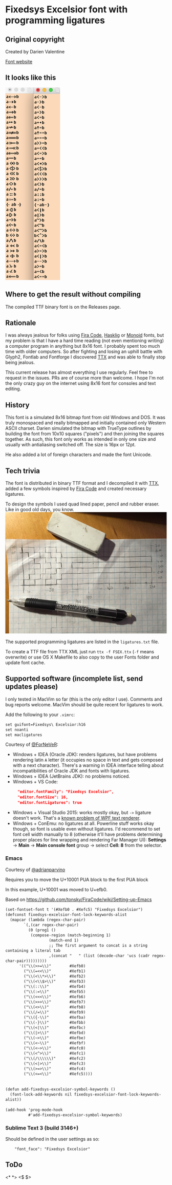 # Fixedsys Excelsior font with programming ligatures

## Original copyright
Created by Darien Valentine

[Font website](http://www.fixedsysexcelsior.com)

## It looks like this
<img src="./images/sample.png" />

## Where to get the result without compiling
The compiled TTF binary font is on the Releases page.

## Rationale
I was always jealous for folks using [Fira Code](https://github.com/tonsky/FiraCode),
[Hasklig](https://github.com/i-tu/Hasklig) or [Monoid](https://github.com/larsenwork/monoid)
fonts, but my problem is that I have a hard time reading (not even mentioning writing)
a computer program in anything but 8x16 font. I probably spent too much time with older
computers. So after fighting and losing an uphill battle with Glyph2, Fontlab and Fontforge
I discovered [TTX](https://github.com/behdad/fonttools) and was able to finally stop being jealous.

This current release has almost everything I use regularly. Feel free to request in the issues. PRs are of course
more than welcome. I hope I'm not the only crazy guy on the internet using 8x16
font for consoles and text editing.

## History
This font is a simulated 8x16 bitmap font from old Windows and DOS. It was
truly monospaced and really bitmapped and initially contained only Western ASCII
charset.
Darien simulated the bitmap with TrueType outlines by building the font from
10x10 squares ("pixels") and then joining the squares together. As such, this font
only works as intended in only one size and usually with antialiasing switched
off. The size is 16px or 12pt.

He also added a lot of foreign characters and made the font Unicode.

## Tech trivia
The font is distributed in binary TTF format and I decompiled it with
[TTX](https://github.com/behdad/fonttools), added a few symbols inspired by
[Fira Code](https://github.com/tonsky/FiraCode) and created necessary ligatures.

To design the symbols I used quad lined paper, pencil and rubber eraser. Like
in good old days, you know.
<img src="./images/IMG_3506.jpg" />

The supported programming ligatures are listed in the `ligatures.txt` file.

To create a TTF file from TTX XML just run `ttx -f FSEX.ttx`
(`-f` means overwrite) or use OS X Makefile to also copy to the user Fonts
folder and update font cache.

## Supported software (incomplete list, send updates please)

I only tested in MacVim so far (this is the only editor I use). Comments and bug
reports welcome. MacVim should be quite recent for ligatures to work.

Add the following to your `.vimrc`:

```
set guifont=Fixedsys\ Excelsior:h16
set noanti
set macligatures
```
Courtesy of [@ForNeVeR](https://github.com/ForNeVeR):

- Windows + IDEA (Oracle JDK): renders ligatures, but have problems rendering latin `A` letter (it occupies no space in text and gets composed with a next character). There's a warning in IDEA interface telling about incompatibilities of Oracle JDK and fonts with ligatures.
- Windows + IDEA (JetBrains JDK): no problems noticed.
- Windows + VS Code:
  ```json
    "editor.fontFamily": "Fixedsys Excelsior",
    "editor.fontSize": 16,
    "editor.fontLigatures": true
    ```
- Windows + Visual Studio 2015: works mostly okay, but `->` ligature doesn't work. That's a [known problem of WPF text renderer](https://github.com/tonsky/FiraCode/issues/259#issuecomment-243422144).
- Windows + ConEmu: no ligatures at all. Powerline stuff works okay though, so font is usable even without ligatures. I'd recommend to set font cell width manually to 8 (otherwise it'll have problems determining proper places for line wrapping and rendering Far Manager UI): **Settings** → **Main** → **Main console font** group → select **Cell: 8** from the selector.

### Emacs
Courtesy of [@adrianparvino](https://github.com/adrianparvino)

Requires you to move the U+10001 PUA block to the first PUA block

In this example, U+10001 was moved to U+efb0.

Based on https://github.com/tonsky/FiraCode/wiki/Setting-up-Emacs
```
(set-fontset-font t '(#Xefb0 . #Xefc5) "Fixedsys Excelsior")
(defconst fixedsys-excelsior-font-lock-keywords-alist
  (mapcar (lambda (regex-char-pair)
	    `(,(car regex-char-pair)
	      (0 (prog1 ()
		   (compose-region (match-beginning 1)
				   (match-end 1)
				   ;; The first argument to concat is a string containing a literal tab
				   ,(concat "	" (list (decode-char 'ucs (cadr regex-char-pair)))))))))
	  '(("\\(>>=\\)"        #Xefb0)
	    ("\\(=<<\\)"        #Xefb1)
	    ("\\(<\\*>\\)"      #Xefb2)
	    ("\\(<\\$>\\)"      #Xefb3)
	    ("\\(::\\)"         #Xefb4)
	    ("\\(:=\\)"         #Xefb5)
	    ("\\(<<<\\)"        #Xefb6)
	    ("\\(>>>\\)"        #Xefb7)
	    ("\\(<>\\)"         #Xefb8)
	    ("\\(/=\\)"         #Xefb9)
	    ("\\({-\\)"         #Xefba)
	    ("\\(-}\\)"         #Xefbb)
	    ("\\(<|\\)"         #Xefbc)
	    ("\\(|>\\)"         #Xefbd)
	    ("\\(~>\\)"         #Xefbe)
	    ("\\(<~\\)"         #Xefbf)
	    ("\\(<~>\\)"        #Xefc0)
	    ("\\(<^>\\)"        #Xefc1)
	    ("\\(/\\\\\\)"      #Xefc2)
	    ("\\(<|>\\)"        #Xefc3)
	    ("\\(>=>\\)"        #Xefc4)
	    ("\\(<=<\\)"        #Xefc5))))


(defun add-fixedsys-excelsior-symbol-keywords ()
  (font-lock-add-keywords nil fixedsys-excelsior-font-lock-keywords-alist))

(add-hook 'prog-mode-hook
          #'add-fixedsys-excelsior-symbol-keywords)
```


### Sublime Text 3 (build 3146+)
Should be defined in the user settings as so:
```
	"font_face": "Fixedsys Excelsior"
```

## ToDo
<* *> <$ $>
